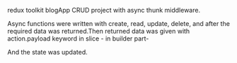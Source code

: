 redux toolkit blogApp CRUD project with async thunk middleware.

Async functions were written with create, read, update, delete, and after the required data was returned.Then  returned data was given with action.payload keyword in slice - in builder part-

And the state was updated.
